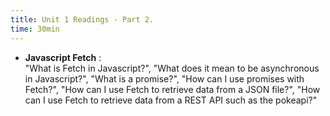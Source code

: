 ```yaml
---
title: Unit 1 Readings - Part 2.
time: 30min
---
```


- **Javascript Fetch**  :  
"What is Fetch in Javascript?", "What does it mean to be asynchronous in Javascript?", "What is a promise?", "How can I use promises with Fetch?", "How can I use Fetch to retrieve data from a JSON file?", "How can I use Fetch to retrieve data from a REST API such as the pokeapi?"